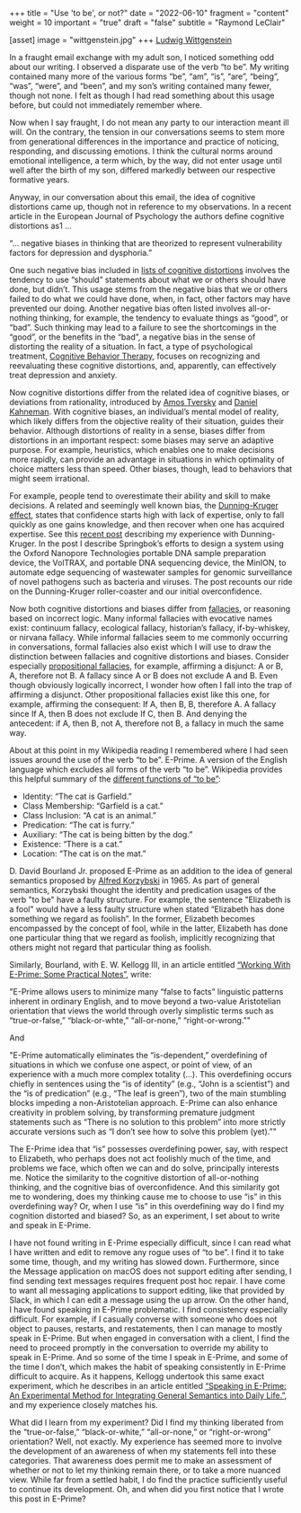 +++
title = "Use 'to be', or not?"
date = "2022-06-10"
fragment = "content"
weight = 10
important = "true"
draft = "false"
subtitle = "Raymond LeClair"

[asset]
    image = "wittgenstein.jpg"
+++
[Ludwig Wittgenstein](https://literariness.org/2019/04/21/key-theories-of-ludwig-wittgenstein/)

In a fraught email exchange with my adult son, I noticed something odd about our writing. I observed a disparate use of the verb “to be”. My writing contained many more of the various forms “be”, “am”, “is”, “are”, “being”, “was”, “were”, and “been”, and my son’s writing contained many fewer, though not none. I felt as though I had read something about this usage before, but could not immediately remember where.

Now when I say fraught, I do not mean any party to our interaction meant ill will. On the contrary, the tension in our conversations seems to stem more from generational differences in the importance and practice of noticing, responding, and discussing emotions. I think the cultural norms around emotional intelligence, a term which, by the way, did not enter usage until well after the birth of my son, differed markedly between our respective formative years.

Anyway, in our conversation about this email, the idea of cognitive distortions came up, though not in reference to my observations. In a recent article in the European Journal of Psychology the authors define cognitive distortions as1 …

“... negative biases in thinking that are theorized to represent vulnerability factors for depression and dysphoria.”

One such negative bias included in [lists of cognitive distortions](https://web.archive.org/web/20090707124344/http://psychcentral.com/lib/2009/15-common-cognitive-distortions/) involves the tendency to use “should” statements about what we or others should have done, but didn’t. This usage stems from the negative bias that we or others failed to do what we could have done, when, in fact, other factors may have prevented our doing. Another negative bias often listed involves all-or-nothing thinking, for example, the tendency to evaluate things as “good”, or “bad”. Such thinking may lead to a failure to see the shortcomings in the “good”, or the benefits in the “bad”, a negative bias in the sense of distorting the reality of a situation. In fact, a type of psychological treatment, [Cognitive Behavior Therapy](https://www.apa.org/ptsd-guideline/patients-and-families/cognitive-behavioral), focuses on recognizing and reevaluating these cognitive distortions, and, apparently, can effectively treat depression and anxiety.

Now cognitive distortions differ from the related idea of cognitive biases, or deviations from rationality, introduced by [Amos Tversky](https://en.wikipedia.org/wiki/Amos_Tversky) and [Daniel Kahneman](https://en.wikipedia.org/wiki/Daniel_Kahneman). With cognitive biases, an individual’s mental model of reality, which likely differs from the objective reality of their situation, guides their behavior. Although distortions of reality in a sense, biases differ from distortions in an important respect: some biases may serve an adaptive purpose. For example, heuristics, which enables one to make decisions more rapidly, can provide an advantage in situations in which optimality of choice matters less than speed. Other biases, though, lead to behaviors that might seem irrational.

For example, people tend to overestimate their ability and skill to make decisions. A related and seemingly well known bias, the [Dunning-Kruger effect](https://en.wikipedia.org/wiki/Dunning%E2%80%93Kruger_effect), states that confidence starts high with lack of expertise, only to fall quickly as one gains knowledge, and then recover when one has acquired expertise. See this [recent post](http://springbok.io/blog/roller-coaster/) describing my experience with Dunning-Kruger. In the post I describe Springbok’s efforts to design a system using the Oxford Nanopore Technologies portable DNA sample preparation device, the VolTRAX, and portable DNA sequencing device, the MinION, to automate edge sequencing of wastewater samples for genomic surveillance of novel pathogens such as bacteria and viruses. The post recounts our ride on the Dunning-Kruger roller-coaster and our initial overconfidence.

Now both cognitive distortions and biases differ from [fallacies](https://en.wikipedia.org/wiki/List_of_fallacies), or reasoning based on incorrect logic. Many informal fallacies with evocative names exist: continuum fallacy, ecological fallacy, historian’s fallacy, if-by-whiskey, or nirvana fallacy. While informal fallacies seem to me commonly occurring in conversations, formal fallacies also exist which I will use to draw the distinction between fallacies and cognitive distortions and biases. Consider especially [propositional fallacies](https://en.wikipedia.org/wiki/Propositional_calculus), for example, affirming a disjunct: A or B, A, therefore not B. A fallacy since A or B does not exclude A and B. Even though obviously logically incorrect, I wonder how often I fall into the trap of affirming a disjunct. Other propositional fallacies exist like this one, for example, affirming the consequent: If A, then B, B, therefore A. A fallacy since If A, then B does not exclude If C, then B. And denying the antecedent: if A, then B, not A, therefore not B, a fallacy in much the same way.

About at this point in my Wikipedia reading I remembered where I had seen issues around the use of the verb “to be”.  E-Prime. A version of the English language which excludes all forms of the verb “to be”. Wikipedia provides this helpful summary of the [different functions of “to be”](https://en.wikipedia.org/wiki/E-Prime#Different_functions_of_%22to_be%22):

* Identity: “The cat is Garfield.”
* Class Membership: “Garfield is a cat.”
* Class Inclusion: “A cat is an animal.”
* Predication: “The cat is furry.”
* Auxiliary: “The cat is being bitten by the dog.”
* Existence: “There is a cat.”
* Location: “The cat is on the mat.”

D. David Bourland Jr. proposed E-Prime as an addition to the idea of general semantics proposed by [Alfred Korzybski](https://en.wikipedia.org/wiki/Alfred_Korzybski) in 1965. As part of general semantics, Korzybski thought the identity and predication usages of the verb "to be" have a faulty structure. For example, the sentence "Elizabeth is a fool" would have a less faulty structure when stated “Elizabeth has done something we regard as foolish”. In the former, Elizabeth becomes encompassed by the concept of fool, while in the latter, Elizabeth has done one particular thing that we regard as foolish, implicitly recognizing that others might not regard that particular thing as foolish.

Similarly, Bourland, with E. W. Kellogg III, in an article entitled [“Working With E-Prime: Some Practical Notes”](http://www.generalsemantics.org/wp-content/uploads/2011/05/articles/etc/47-4-kellogg-bourland.pdf), write:

"E-Prime allows users to minimize many “false to facts” linguistic patterns inherent in ordinary English, and to move beyond a two-value Aristotelian orientation that views the world through overly simplistic terms such as “true-or-false,” “black-or-whte,” “all-or-none,” “right-or-wrong.”"

And

"E-Prime automatically eliminates the “is-dependent,” overdefining of situations in which we confuse one aspect, or point of view, of an experience with a much more complex totality (...). This overdefining occurs chiefly in sentences using the “is of identity” (e.g., “John is a scientist”) and the “is of predication” (e.g., “The leaf is green”), two of the main stumbling blocks impeding a non-Aristotelian approach. E-Prime can also enhance creativity in problem solving, by transforming premature judgment statements such as “There is no solution to this problem” into more strictly accurate versions such as “I don’t see how to solve this problem (yet).”"

The E-Prime idea that “is” possesses overdefining power, say, with respect to Elizabeth, who perhaps does not act foolishly much of the time, and problems we face, which often we can and do solve, principally interests me. Notice the similarity to the cognitive distortion of all-or-nothing thinking, and the cognitive bias of overconfidence. And this similarity got me to wondering, does my thinking cause me to choose to use “is” in this overdefining way? Or, when I use “is” in this overdefining way do I find my cognition distorted and biased? So, as an experiment, I set about to write and speak in E-Prime.

I have not found writing in E-Prime especially difficult, since I can read what I have written and edit to remove any rogue uses of “to be”. I find it to take some time, though, and my writing has slowed down. Furthermore, since the Message application on macOS does not support editing after sending, I find sending text messages requires frequent post hoc repair. I have come to want all messaging applications to support editing, like that provided by Slack, in which I can edit a message using the up arrow. On the other hand, I have found speaking in E-Prime problematic. I find consistency especially difficult. For example, if I casually converse with someone who does not object to pauses, restarts, and restatements, then I can manage to mostly speak in E-Prime. But when engaged in conversation with a client, I find the need to proceed promptly in the conversation to override my ability to speak in E-Prime. And so some of the time I speak in E-Prime, and some of the time I don’t, which makes the habit of speaking consistently in E-Prime difficult to acquire. As it happens, Kellogg undertook this same exact experiment, which he describes in an article entitled [“Speaking in E-Prime: An Experimental Method for Integrating General Semantics into Daily Life.”](http://www.generalsemantics.org/wp-content/uploads/2011/05/articles/etc/44-2-kellogg.pdf), and my experience closely matches his.

What did I learn from my experiment? Did I find my thinking liberated from the “true-or-false,” “black-or-white,” “all-or-none,” or “right-or-wrong” orientation? Well, not exactly. My experience has seemed more to involve the development of an awareness of when my statements fell into these categories. That awareness does permit me to make an assessment of whether or not to let my thinking remain there, or to take a more nuanced view. While far from a settled habit, I do find the practice sufficiently useful to continue its development. Oh, and when did you first notice that I wrote this post in E-Prime?
